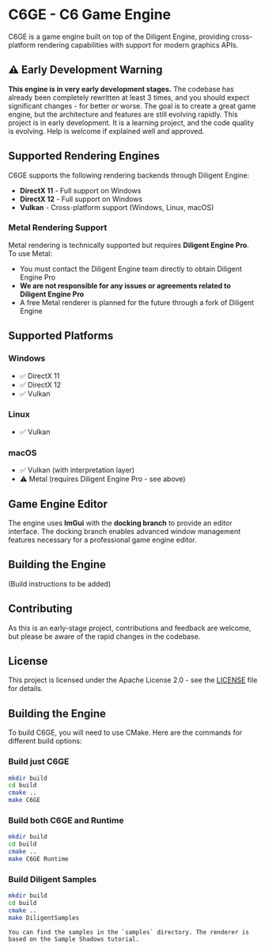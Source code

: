 # C6GE - C6 Game Engine

C6GE is a game engine built on top of the Diligent Engine, providing cross-platform rendering capabilities with support for modern graphics APIs.

## ⚠️ Early Development Warning

**This engine is in very early development stages.** The codebase has already been completely rewritten at least 3 times, and you should expect significant changes - for better or worse. The goal is to create a great game engine, but the architecture and features are still evolving rapidly.
This project is in early development. It is a learning project, and the code quality is evolving. Help is welcome if explained well and approved.

## Supported Rendering Engines

C6GE supports the following rendering backends through Diligent Engine:

- **DirectX 11** - Full support on Windows
- **DirectX 12** - Full support on Windows
- **Vulkan** - Cross-platform support (Windows, Linux, macOS)

### Metal Rendering Support

Metal rendering is technically supported but requires **Diligent Engine Pro**. To use Metal:

- You must contact the Diligent Engine team directly to obtain Diligent Engine Pro
- **We are not responsible for any issues or agreements related to Diligent Engine Pro**
- A free Metal renderer is planned for the future through a fork of Diligent Engine

## Supported Platforms

### Windows
- ✅ DirectX 11
- ✅ DirectX 12
- ✅ Vulkan

### Linux
- ✅ Vulkan

### macOS
- ✅ Vulkan (with interpretation layer)
- ⚠️ Metal (requires Diligent Engine Pro - see above)

## Game Engine Editor

The engine uses **ImGui** with the **docking branch** to provide an editor interface. The docking branch enables advanced window management features necessary for a professional game engine editor.

## Building the Engine

(Build instructions to be added)

## Contributing

As this is an early-stage project, contributions and feedback are welcome, but please be aware of the rapid changes in the codebase.

## License

This project is licensed under the Apache License 2.0 - see the [LICENSE](LICENSE) file for details.

## Building the Engine
To build C6GE, you will need to use CMake. Here are the commands for different build options:

### Build just C6GE
```bash
mkdir build
cd build
cmake ..
make C6GE
```

### Build both C6GE and Runtime
```bash
mkdir build
cd build
cmake ..
make C6GE Runtime
```

### Build Diligent Samples
```bash
mkdir build
cd build
cmake ..
make DiligentSamples
```
```
You can find the samples in the `samples` directory. The renderer is based on the Sample Shadows tutorial.